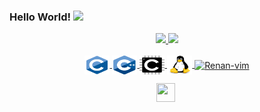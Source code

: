 ### Hello World! <img src="https://github.com/renanleonellocastro/renanleonellocastro/blob/main/assets/hi.gif" width="30px"></h2>

 <div align="center">
  <a href="https://github.com/renanleonellocastro">
  <img height="180em" src="https://github-readme-stats.vercel.app/api?username=renanleonellocastro&show_icons=true&theme=dark&include_all_commits=true&count_private=true"/>
  <img height="180em" src="https://github-readme-stats.vercel.app/api/top-langs/?username=renanleonellocastro&layout=compact&langs_count=7&theme=dark&hide=html,css,scss,javascript"/>
 </div>
 
 <div style="display: inline_block" align="center"><br>
  <img align="center" alt="Renan-c" height="30" width="40" src="https://raw.githubusercontent.com/devicons/devicon/master/icons/c/c-original.svg">
  <img align="center" alt="Renan-cpp" height="30" width="40" src="https://raw.githubusercontent.com/devicons/devicon/master/icons/cplusplus/cplusplus-original.svg">
  <img align="center" alt="Renan-embedded" height="30" width="40" src="https://raw.githubusercontent.com/devicons/devicon/master/icons/embeddedc/embeddedc-original.svg">
  <img align="center" alt="Renan-linux" height="30" width="40" src="https://raw.githubusercontent.com/devicons/devicon/master/icons/linux/linux-original.svg">
  <img align="center" alt="Renan-vim" height="30" width="40" src="https://avatars.githubusercontent.com/u/6471485?s=200&v=4">
</div>
  

<p align="center">
<!--  <i><b>Let's connect and chat!</b></i>  
  <br><br>  -->
  <p align="center">
    <a href="https://www.linkedin.com/in/renanleonellocastro/" target="_blank" alt="Linkedin"><img src="https://github.com/renanleonellocastro/renanleonellocastro/blob/main/assets/linkedin.svg" height="30" width="30"></a>&nbsp;
  </p>
    
</p>

<!--
**renanleonellocastro/renanleonellocastro** is a ✨ _special_ ✨ repository because its `README.md` (this file) appears on your GitHub profile.

Here are some ideas to get you started:

- 🔭 I’m currently working on ...
- 🌱 I’m currently learning ...
- 👯 I’m looking to collaborate on ...
- 🤔 I’m looking for help with ...
- 💬 Ask me about ...
- 📫 How to reach me: ...
- 😄 Pronouns: ...
- ⚡ Fun fact: ...
-->
